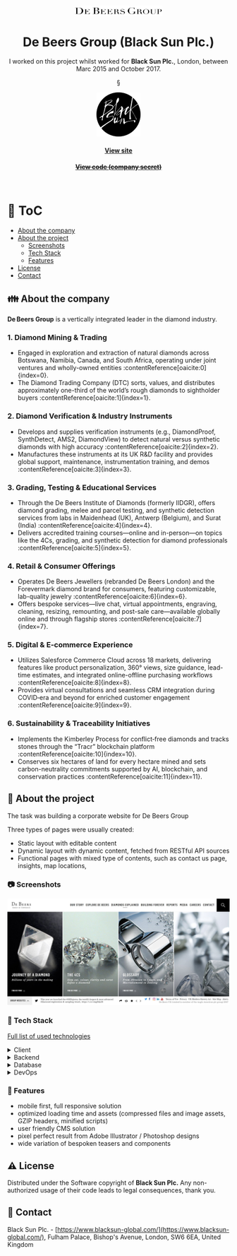 <div align="center"> 
  <img src="assets/debeers-logo-black.png" alt="Logo of De Beers Group" width="200" />
</div>

<div align="center">
  
  <h1>De Beers Group (Black Sun Plc.)</h1>

  <p>
    I worked on this project whilst worked for <strong>Black Sun Plc.</strong>, London, between Marc 2015 and October 2017.
  </p>§
  <p>
    <img src="assets/blacksun.png" alt="Logo of Black Sun Plc." width="100" height="auto" />
  </p>
   
  <h4>
    <a href="https://www.debeersgroup.com/"  target="_blank">View site</a>
  </h4>
  <h4>
    <a href="#" title="Sorry, it's company secret"  target="_blank"><s>View code (company secret)</s></a>
  </h4>
</div>

<br />

<!-- Table of Contents -->

# :notebook_with_decorative_cover: ToC

- [About the company](#family-about-the-company)
- [About the project](#star2-about-the-project)
  - [Screenshots](#camera-screenshots)
  - [Tech Stack](#space_invader-tech-stack)
  - [Features](#dart-features)
- [License](#warning-license)
- [Contact](#handshake-contact)

<!-- About the company -->

## :family: About the company

<p><strong>De Beers Group</strong> is a vertically integrated leader in the diamond industry.</p>

<section>
  <h3>1. Diamond Mining & Trading</h3>
  <ul>
    <li>Engaged in exploration and extraction of natural diamonds across Botswana, Namibia, Canada, and South Africa, operating under joint ventures and wholly-owned entities :contentReference[oaicite:0]{index=0}.</li>
    <li>The Diamond Trading Company (DTC) sorts, values, and distributes approximately one-third of the world’s rough diamonds to sightholder buyers :contentReference[oaicite:1]{index=1}.</li>
  </ul>

  <h3>2. Diamond Verification & Industry Instruments</h3>
  <ul>
    <li>Develops and supplies verification instruments (e.g., DiamondProof, SynthDetect, AMS2, DiamondView) to detect natural versus synthetic diamonds with high accuracy :contentReference[oaicite:2]{index=2}.</li>
    <li>Manufactures these instruments at its UK R&D facility and provides global support, maintenance, instrumentation training, and demos :contentReference[oaicite:3]{index=3}.</li>
  </ul>

  <h3>3. Grading, Testing & Educational Services</h3>
  <ul>
    <li>Through the De Beers Institute of Diamonds (formerly IIDGR), offers diamond grading, melee and parcel testing, and synthetic detection services from labs in Maidenhead (UK), Antwerp (Belgium), and Surat (India) :contentReference[oaicite:4]{index=4}.</li>
    <li>Delivers accredited training courses—online and in-person—on topics like the 4Cs, grading, and synthetic detection for diamond professionals :contentReference[oaicite:5]{index=5}.</li>
  </ul>

  <h3>4. Retail & Consumer Offerings</h3>
  <ul>
    <li>Operates De Beers Jewellers (rebranded De Beers London) and the Forevermark diamond brand for consumers, featuring customizable, lab-quality jewelry :contentReference[oaicite:6]{index=6}.</li>
    <li>Offers bespoke services—live chat, virtual appointments, engraving, cleaning, resizing, remounting, and post-sale care—available globally online and through flagship stores :contentReference[oaicite:7]{index=7}.</li>
  </ul>

  <h3>5. Digital & E‑commerce Experience</h3>
  <ul>
    <li>Utilizes Salesforce Commerce Cloud across 18 markets, delivering features like product personalization, 360° views, size guidance, lead-time estimates, and integrated online-offline purchasing workflows :contentReference[oaicite:8]{index=8}.</li>
    <li>Provides virtual consultations and seamless CRM integration during COVID‑era and beyond for enriched customer engagement :contentReference[oaicite:9]{index=9}.</li>
  </ul>

  <h3>6. Sustainability & Traceability Initiatives</h3>
  <ul>
    <li>Implements the Kimberley Process for conflict‑free diamonds and tracks stones through the “Tracr” blockchain platform :contentReference[oaicite:10]{index=10}.</li>
    <li>Conserves six hectares of land for every hectare mined and sets carbon-neutrality commitments supported by AI, blockchain, and conservation practices :contentReference[oaicite:11]{index=11}.</li>
  </ul>
</section>

<!-- About the project -->

## :star2: About the project

<p>The task was building a corporate website for De Beers Group</p>

<p>Three types of pages were usually created:</p>
<ul>
  <li>Static layout with editable content</li>
  <li>Dynamic layout with dynamic content, fetched from RESTful API sources</li>
  <li>Functional pages with mixed type of contents, such as contact us page, insights, map locations, </li>
</ul>

<!-- Screenshots -->

### :camera: Screenshots

<div align="center"> 
  <img src="assets/debeersgroup.jpg" alt="screenshot" />
</div>

<!-- TechStack -->

### :space_invader: Tech Stack

<p><a href="https://builtwith.com/?https%3a%2f%2fwww.debeersgroup.com%2f">Full list of used technologies</a></p>

<details>
  <summary>Client</summary>
  <ul>
    <li><a href="https://www.w3schools.com/html/html5_semantic_elements.asp" target="_blank">Semantic HTML5</a></li>
    <li><a href="https://www.w3schools.com/css/"  target="_blank">CSS3</a></li>
    <li><a href="https://business.adobe.com/products/experience-manager/adobe-experience-manager.html"  target="_blank">AEM</a></li>
    <li><a href="https://developer.mozilla.org/en-US/docs/Web/JavaScript"  target="_blank">JavaScript</a></li>
    <li><a href="https://jquery.com/"  target="_blank">JQuery</a></li>
    <li><a href="https://gsap.com/">Greensock</a></li>
    <li><a href="https://www.ibm.com/think/topics/rest-apis"  target="_blank">RestAPI</a></li>
    <li><a href="https://www.json.org/">JSON</a></li>
    <li><a href="https://developer.mozilla.org/en-US/docs/Web/XML/Guides/XML_introduction"  target="_blank">XML</a></li>
  </ul>
</details>

<details>
  <summary>Backend</summary>
  <ul>
    <li><a href="#"  target="_blank">Java</a></li>
    <li><a href="https://jade.tilab.com/">Jade</a></li>
    <li><a href="https://docs.oracle.com/cd/E13218_01/wlp/docs70/jsp/templats.htm"  target="_blank">JSP templates</a></li>
  </ul>
</details>

<details>
<summary>Database</summary>
  <ul>
    <li><a href="https://www.mysql.com/">MySQL</a></li>
  </ul>
</details>

<details>
<summary>DevOps</summary>
  <ul>
    <li><a href="https://tortoisesvn.net/">Tortuise SVN</a></li>
    <li><a href="https://www.eclipse.org/topics/ide/">Eclipse</a></li>
    <li><a href="https://www.jslint.com/">JS Lint</a></li>
    <li><a href="https://www.atlassian.com/software/jira">JIRA</a></li>
    <li><a href="https://www.browserstack.com/">BrowserStack</a></li>
    <li><a href="https://github.com/">GitHub</a></li>
    <li><a href="https://en.wikipedia.org/wiki/Agile_software_development">Agile software development</a></li>
  </ul>
</details>
<!-- Features -->

### :dart: Features

- mobile first, full responsive solution
- optimized loading time and assets (compressed files and image assets, GZIP headers, minified scripts)
- user friendly CMS solution
- pixel perfect result from Adobe Illustrator / Photoshop designs
- wide variation of bespoken teasers and components

<!-- License -->

## :warning: License

Distributed under the Software copyright of <strong>Black Sun Plc.</strong> Any non-authorized usage of their code leads to legal consequences, thank you.

<!-- Contact -->

## :handshake: Contact

Black Sun Plc. - [https://www.blacksun-global.com/](https://www.blacksun-global.com/), Fulham Palace, Bishop's Avenue, London, SW6 6EA, United Kingdom
